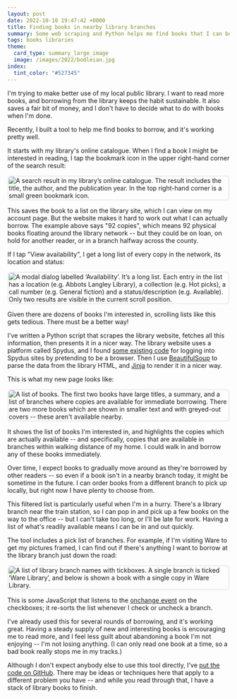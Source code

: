```yaml
---
layout: post
date: 2022-10-10 19:47:42 +0000
title: Finding books in nearby library branches
summary: Some web scraping and Python helps me find books that I can borrow immediately.
tags: books libraries
theme:
  card_type: summary_large_image
  image: /images/2022/bodleian.jpg
index:
  tint_color: "#527345"
---
```


<!-- Cover image from https://wellcomecollection.org/works/u7xetmy2/images?id=mbrj8865, Public Domain -->

<style>
  img {
    border: 3px solid #f0f0f0;
    border-radius: 8px;
  }
</style>

I'm trying to make better use of my local public library.
I want to read more books, and borrowing from the library keeps the habit sustainable.
It also saves a fair bit of money, and I don't have to decide what to do with books when I'm done.

Recently, I built a tool to help me find books to borrow, and it's working pretty well.

It starts with my library's online catalogue.
When I find a book I might be interested in reading, I tap the bookmark icon in the upper right-hand corner of the search result:

<img src="/images/2022/library_online_catalogue_1x.png" srcset="/images/2022/library_online_catalogue_1x.png 1x, /images/2022/library_online_catalogue_2x.png 2x, /images/2022/library_online_catalogue_3x.png 3x" alt="A search result in my library’s online catalogue. The result includes the title, the author, and the publication year. In the top right-hand corner is a small green bookmark icon.">

This saves the book to a list on the library site, which I can view on my account page.
But the website makes it hard to work out what I can actually borrow.
The example above says "92 copies", which means 92 physical books floating around the library network -- but they could be on loan, on hold for another reader, or in a branch halfway across the county.

If I tap "View availability", I get a long list of every copy in the network, its location and status:

<img src="/images/2022/library_availability_1x.png" srcset="/images/2022/library_availability_1x.png 1x, /images/2022/library_availability_2x.png 2x" alt="A modal dialog labelled ‘Availability’. It’s a long list. Each entry in the list has a location (e.g. Abbots Langley Library), a collection (e.g. Hot picks), a call number (e.g. General fiction) and a status/description (e.g. Available). Only two results are visible in the current scroll position.">

Given there are dozens of books I'm interested in, scrolling lists like this gets tedious.
There must be a better way!

I've written a Python script that scrapes the library website, fetches all this information, then presents it in a nicer way.
The library website uses a platform called Spydus, and I found [some existing code] for logging into Spydus sites by pretending to be a browser.
Then I use [BeautifulSoup] to parse the data from the library HTML, and [Jinja] to render it in a nicer way.

This is what my new page looks like:

<img src="/images/2022/library_lookup_1x.png" srcset="/images/2022/library_lookup_1x.png 1x, /images/2022/library_lookup_2x.png 2x, /images/2022/library_lookup_3x.png 3x" alt="A list of books. The first two books have large titles, a summary, and a list of branches where copies are available for immediate borrowing. There are two more books which are shown in smaller text and with greyed-out covers -- these aren't available nearby.">

It shows the list of books I'm interested in, and highlights the copies which are actually available -- and specifically, copies that are available in branches within walking distance of my home.
I could walk in and borrow any of these books immediately.

Over time, I expect books to gradually move around as they're borrowed by other readers -- so even if a book isn't in a nearby branch today, it might be sometime in the future.
I can order books from a different branch to pick up locally, but right now I have plenty to choose from.

This filtered list is particularly useful when I'm in a hurry.
There's a library branch near the train station, so I can pop in and pick up a few books on the way to the office -- but I can't take too long, or I'll be late for work.
Having a list of what's readily available means I can be in and out quickly.

The tool includes a pick list of branches.
For example, if I'm visiting Ware to get my pictures framed, I can find out if there's anything I want to borrow at the library branch just down the road:

<img src="/images/2022/library_branch_picker_1x.png" srcset="/images/2022/library_branch_picker_1x.png 1x, /images/2022/library_branch_picker_2x.png 2x, /images/2022/library_branch_picker_3x.png 3x" alt="A list of library branch names with tickboxes. A single branch is ticked ‘Ware Library’, and below is shown a book with a single copy in Ware Library.">

This is some JavaScript that listens to the [onchange event] on the checkboxes; it re-sorts the list whenever I check or uncheck a branch.

I've already used this for several rounds of borrowing, and it's working great.
Having a steady supply of new and interesting books is encouraging me to read more, and I feel less guilt about abandoning a book I'm not enjoying -- I'm not losing anything.
(I can only read one book at a time, so a bad book really stops me in my tracks.)

Although I don't expect anybody else to use this tool directly, I've [put the code on GitHub][github].
There may be ideas or techniques here that apply to a different problem you have -- and while you read through that, I have a stack of library books to finish.

[some existing code]: https://github.com/mjagdis/spydus
[BeautifulSoup]: https://www.crummy.com/software/BeautifulSoup/
[Jinja]: https://jinja.palletsprojects.com/en/3.1.x/
[onchange event]: https://developer.mozilla.org/en-US/docs/Web/API/HTMLElement/change_event
[mechanize]: https://github.com/python-mechanize/mechanize
[github]: https://github.com/alexwlchan/library-lookup
